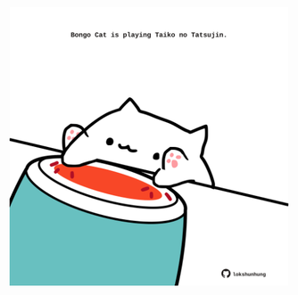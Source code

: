 <!-- built at 23/04/2024, 11:00:47 UTC -->
<p align="center">
  <img width="500" height="500" src="./ReadmeImage.svg">
</p>
